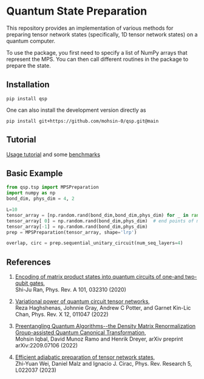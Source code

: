 # Quantum State Preparation

This repository provides an implementation of various methods for preparing tensor network states (specifically, 1D tensor network states) on a quantum computer. 

To use the package, you first need to specify a list of NumPy arrays that represent the MPS. You can then 
call different routines in the package to prepare the state.

## Installation

```
pip install qsp
```

One can also install the development version directly as 
```
pip install git+https://github.com/mohsin-0/qsp.git@main
```

## Tutorial
[Usage tutorial](https://github.com/mohsin-0/qsp/blob/main/examples/state_prep_examples.ipynb) and some [benchmarks](https://github.com/mohsin-0/qsp/blob/main/examples/benchmarks.ipynb)


## Basic Example

```python
from qsp.tsp import MPSPreparation
import numpy as np
bond_dim, phys_dim = 4, 2

L=10
tensor_array = [np.random.rand(bond_dim,bond_dim,phys_dim) for _ in range(L)]
tensor_array[ 0] = np.random.rand(bond_dim,phys_dim)  # end points of mps
tensor_array[-1] = np.random.rand(bond_dim,phys_dim)
prep = MPSPreparation(tensor_array, shape='lrp')

overlap, circ = prep.sequential_unitary_circuit(num_seq_layers=4)
```

## References
1. [Encoding of matrix product states into quantum circuits of one-and two-qubit gates](https://arxiv.org/abs/1908.07958),\
   Shi-Ju Ran, Phys. Rev. A 101, 032310 (2020)
   
2. [Variational power of quantum circuit tensor networks](https://arxiv.org/abs/2107.01307),\
   Reza Haghshenas, Johnnie Gray, Andrew C Potter,  and Garnet Kin-Lic Chan, Phys. Rev. X 12, 011047 (2022)
   
3. [Preentangling Quantum Algorithms--the Density Matrix Renormalization Group-assisted Quantum Canonical Transformation](https://arxiv.org/abs/2209.07106),\
   Mohsin Iqbal,  David Munoz Ramo and Henrik Dreyer, arXiv preprint arXiv:2209.07106 (2022)
   
4. [Efficient adiabatic preparation of tensor network states](https://arxiv.org/abs/2209.01230),\
   Zhi-Yuan Wei, Daniel Malz and Ignacio J. Cirac, Phys. Rev. Research 5, L022037 (2023)
   

